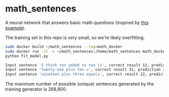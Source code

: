 # math_sentences

A neural network that answers basic math questions
(inspired by [this example](https://youtu.be/0VH1Lim8gL8?t=1417)).

The training set in this repo is _very_ small, so we're likely overfitting.

```bash
sudo docker build ~/math_sentences --tag=math_docker
sudo docker run -it -v ~/math_sentences:/home/math_sentences math_docker bash
python fit_model.py
```

```bash
Input sentence 'I think ten added to two is', correct result 12, prediction 13.812738418579102
Input sentence 'twenty-one plus ten =', correct result 31, prediction 33.2834358215332
Input sentence 'nineteen plus three equals', correct result 22, prediction 25.56694793701172
```

The maximum number of possible (unique) sentences generated by the training generator is 268,800.